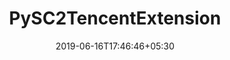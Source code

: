 ---
title: "PySC2TencentExtension"
date: 2019-06-16T17:46:46+05:30
type: "organisations"
org_name: "Tencent"
repo_desc: "NA"
repo_link: https://github.com/Tencent/PySC2TencentExtension


---